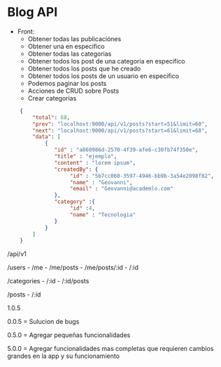 # Blog API

- Front: 
    - Obtener todas las publicaciónes
    - Obtener una en especifico
    - Obtener todas las categorias
    - Obtener todos los post de una categoria en especifico
    - Obtener todos los posts que he creado
    - Obtener todos los posts de un usuario en especifico
    - Podemos paginar los posts
    - Acciones de CRUD sobre Posts
    - Crear categorias


```json
    {
        "total": 68,
        "prev": "localhost:9000/api/v1/posts?start=51&limit=60",
        "next": "localhost:9000/api/v1/posts?start=61&limit=68",
        "data": [
            {
               "id" : "a860986d-2570-4f39-afe6-c30fb74f350e",
               "title" : "ejemplo",
               "content" : "lorem ipsum",
               "createdBy": {
                    "id" : "5b7cc060-3597-4946-bb9b-3a54e2098f82",
                    "name" : "Geovanni",
                    "email" : "Geovanni@academlo.com"
               },
               "category" :{
                    "id" :4,
                    "name" : "Tecnologia"
               }
            }
        ]
    }

```

/api/v1

/users
    - /me
    - /me/posts
    - /me/posts/:id
    - /:id

/categories
    - /:id
    - /:id/posts

/posts
    - /:id



1.0.5

0.0.5 = Sulucion de bugs

0.5.0 = Agregar pequeñas funcionalidades

5.0.0 = Agregar funcionalidades mas completas que requieren cambios grandes en la app y su funcionamiento


